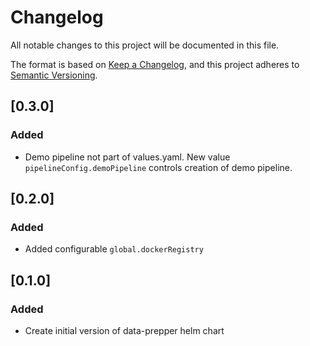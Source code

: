 # Changelog
All notable changes to this project will be documented in this file.

The format is based on [Keep a Changelog](https://keepachangelog.com/en/1.1.0/),
and this project adheres to [Semantic Versioning](https://semver.org/spec/v2.0.0.html).

## [0.3.0]
### Added
- Demo pipeline not part of values.yaml. New value `pipelineConfig.demoPipeline` controls creation of demo pipeline.

## [0.2.0]
### Added
- Added configurable `global.dockerRegistry`

## [0.1.0]
### Added
- Create initial version of data-prepper helm chart

